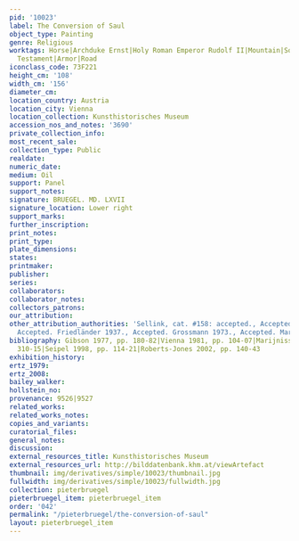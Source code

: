 ```yaml
---
pid: '10023'
label: The Conversion of Saul
object_type: Painting
genre: Religious
worktags: Horse|Archduke Ernst|Holy Roman Emperor Rudolf II|Mountain|Soldiers|Apostles|New
  Testament|Armor|Road
iconclass_code: 73F221
height_cm: '108'
width_cm: '156'
diameter_cm:
location_country: Austria
location_city: Vienna
location_collection: Kunsthistorisches Museum
accession_nos_and_notes: '3690'
private_collection_info:
most_recent_sale:
collection_type: Public
realdate:
numeric_date:
medium: Oil
support: Panel
support_notes:
signature: BRUEGEL. MD. LXVII
signature_location: Lower right
support_marks:
further_inscription:
print_notes:
print_type:
plate_dimensions:
states:
printmaker:
publisher:
series:
collaborators:
collaborator_notes:
collectors_patrons:
our_attribution:
other_attribution_authorities: 'Sellink, cat. #158: accepted., Accepted. Tolnay 1935.,
  Accepted. Friedländer 1937., Accepted. Grossmann 1973., Accepted. Marijnissen 1988.'
bibliography: Gibson 1977, pp. 180-82|Vienna 1981, pp. 104-07|Marijnissen 1988, pp.
  310-15|Seipel 1998, pp. 114-21|Roberts-Jones 2002, pp. 140-43
exhibition_history:
ertz_1979:
ertz_2008:
bailey_walker:
hollstein_no:
provenance: 9526|9527
related_works:
related_works_notes:
copies_and_variants:
curatorial_files:
general_notes:
discussion:
external_resources_title: Kunsthistorisches Museum
external_resources_url: http://bilddatenbank.khm.at/viewArtefact
thumbnail: img/derivatives/simple/10023/thumbnail.jpg
fullwidth: img/derivatives/simple/10023/fullwidth.jpg
collection: pieterbruegel
pieterbruegel_item: pieterbruegel_item
order: '042'
permalink: "/pieterbruegel/the-conversion-of-saul"
layout: pieterbruegel_item
---
```

